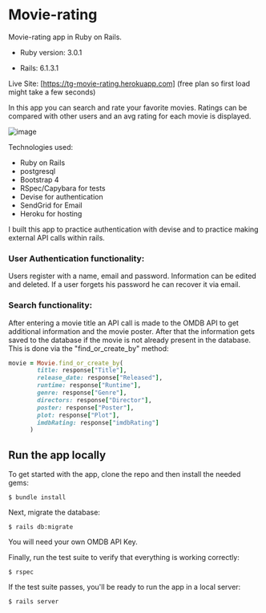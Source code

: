 # Movie-rating

Movie-rating app in Ruby on Rails.
* Ruby version: 3.0.1

* Rails: 6.1.3.1

Live Site: [https://tg-movie-rating.herokuapp.com]
(free plan so first load might take a few seconds)

In this app you can search and rate your favorite movies. Ratings can be compared with other users and an avg rating for each movie is displayed.


![image](https://user-images.githubusercontent.com/49613341/117522827-b07f3480-afb5-11eb-9941-edc8166276d8.png)



Technologies used: 
* Ruby on Rails
* postgresql
* Bootstrap 4
* RSpec/Capybara for tests
* Devise for authentication
* SendGrid for Email
* Heroku for hosting


I built this app to practice authentication with devise and to practice making external API calls within rails.

### User Authentication functionality:
Users register with a name, email and password. Information can be edited and deleted. If a user forgets his password he can recover it via email.

### Search functionality:
After entering a movie title an API call is made to the OMDB API to get additional information and the movie poster. After that the information gets saved to the database if the movie is not already present in the database. This is done via the "find_or_create_by" method:
```ruby
movie = Movie.find_or_create_by(
        title: response["Title"], 
        release_date: response["Released"],
        runtime: response["Runtime"], 
        genre: response["Genre"], 
        directors: response["Director"],
        poster: response["Poster"],
        plot: response["Plot"],
        imdbRating: response["imdbRating"]
      )
```


## Run the app locally

To get started with the app, clone the repo and then install the needed gems:

```
$ bundle install 
```

Next, migrate the database:

```
$ rails db:migrate
```

You will need your own OMDB API Key.

Finally, run the test suite to verify that everything is working correctly:

```
$ rspec
```

If the test suite passes, you'll be ready to run the app in a local server:

```
$ rails server
```